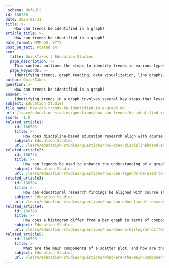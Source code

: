 ```yaml
---
_schema: default
id: 166780
date: 2025-01-31
title: >-
    How can trends be identified in a graph?
article_title: >-
    How can trends be identified in a graph?
date_format: MMM DD, YYYY
post_on_text: Posted on
seo:
  title: QuickTakes | Education Studies
  page_description: >-
    This content outlines the steps to identify trends in various types of graphs, emphasizing the importance of graph type, axis reading, data interpretation, correlation analysis, and context understanding in data visualization.
  page_keywords: >-
    identifying trends, graph reading, data visualization, line graphs, bar graphs, scatter plots, fluctuations, correlations, data analysis, educational research, cognitive science, increasing trends, decreasing trends, data interpretation
author: QuickTakes
question: >-
    How can trends be identified in a graph?
answer: >-
    Identifying trends in a graph involves several key steps that leverage the principles of graph reading and data visualization techniques. Here’s a detailed approach to effectively recognize trends:\n\n1. **Identify the Type of Graph**: The first step is to determine the type of graph you are examining. Common types include line graphs, bar graphs, scatter plots, and pie charts. Each type serves a different purpose:\n   - **Line Graphs**: Best for showing trends over time, as they connect data points with lines, making it easy to observe increases, decreases, and patterns.\n   - **Bar Graphs**: Useful for comparing discrete categories, but less effective for showing trends over time.\n   - **Scatter Plots**: Ideal for identifying relationships between two variables, which can indicate trends if a pattern emerges.\n   - **Histograms**: Show the distribution of numerical data, which can help identify trends in frequency.\n\n2. **Read the Axes**: Examine the x-axis (horizontal) and y-axis (vertical) to understand what variables are being represented. Ensure that the units of measurement are clearly labeled and that the scale is appropriate for the data. For example, in a line graph showing temperature over time, the x-axis might represent days, while the y-axis represents temperature in degrees.\n\n3. **Interpret the Data**: Once you understand the axes, look for overall patterns in the data:\n   - **Increasing Trends**: If the line graph slopes upward, it indicates an increase in the dependent variable over time.\n   - **Decreasing Trends**: A downward slope suggests a decrease.\n   - **Fluctuations**: If the graph shows peaks and troughs, it may indicate variability in the data, which can be important for understanding underlying factors.\n\n4. **Look for Correlations**: In scatter plots, observe the direction of the data points. A positive correlation (points trending upwards) suggests that as one variable increases, the other does as well. A negative correlation (points trending downwards) indicates that as one variable increases, the other decreases.\n\n5. **Consider Context and Implications**: Understanding the context of the data is crucial. For instance, if a line graph shows a significant increase in sales over several months, consider external factors such as marketing campaigns or seasonal trends that may have influenced this change.\n\n6. **Use Data Visualization Techniques**: Effective data visualization can enhance your ability to identify trends. Techniques such as color coding, annotations, and highlighting specific data points can draw attention to important trends and make them easier to interpret.\n\nBy following these steps, you can systematically identify trends in various types of graphs, leading to a better understanding of the data and its implications. This process is essential in fields such as educational research and cognitive science, where data analysis plays a critical role in drawing conclusions and making informed decisions.
subject: Education Studies
file_name: how-can-trends-be-identified-in-a-graph.md
url: /learn/education-studies/questions/how-can-trends-be-identified-in-a-graph
score: -1.0
related_article1:
    id: 166783
    title: >-
        How does discipline-based education research align with course structure?
    subject: Education Studies
    url: /learn/education-studies/questions/how-does-disciplinebased-education-research-align-with-course-structure
related_article2:
    id: 166776
    title: >-
        How can legends be used to enhance the understanding of a graph?
    subject: Education Studies
    url: /learn/education-studies/questions/how-can-legends-be-used-to-enhance-the-understanding-of-a-graph
related_article3:
    id: 166794
    title: >-
        How can educational research findings be aligned with course structure to improve learning outcomes?
    subject: Education Studies
    url: /learn/education-studies/questions/how-can-educational-research-findings-be-aligned-with-course-structure-to-improve-learning-outcomes
related_article4:
    id: 166789
    title: >-
        How does a histogram differ from a bar graph in terms of components and use cases?
    subject: Education Studies
    url: /learn/education-studies/questions/how-does-a-histogram-differ-from-a-bar-graph-in-terms-of-components-and-use-cases
related_article5:
    id: 166790
    title: >-
        What are the main components of a scatter plot, and how are they used to interpret data?
    subject: Education Studies
    url: /learn/education-studies/questions/what-are-the-main-components-of-a-scatter-plot-and-how-are-they-used-to-interpret-data
---
```


&nbsp;